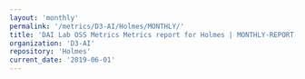 ```yaml
---
layout: 'monthly'
permalink: '/metrics/D3-AI/Holmes/MONTHLY/'
title: 'DAI Lab OSS Metrics Metrics report for Holmes | MONTHLY-REPORT-2019-06-01'
organization: 'D3-AI'
repository: 'Holmes'
current_date: '2019-06-01'
---
```

